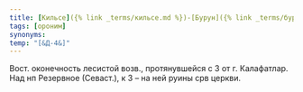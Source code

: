 ```yaml
---
title: [Кильсе]({% link _terms/кильсе.md %})-[Бурун]({% link _terms/бурун.md %}) II
tags: [ороним]
synonyms:
temp: "[&Д-4&]"
---
```


Вост. оконечность лесистой возв., протянувшейся с З от г. Калафатлар. Над нп
Резервное (Севаст.), к З – на ней руины срв церкви.
